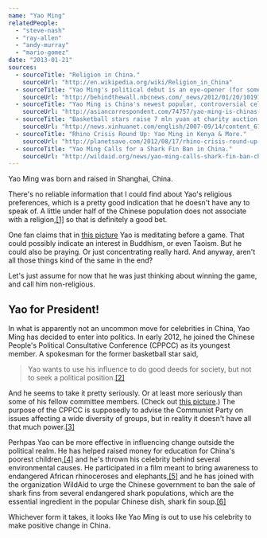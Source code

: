 ```yaml
---
name: "Yao Ming"
relatedPeople:
  - "steve-nash"
  - "ray-allen"
  - "andy-murray"
  - "mario-gomez"
date: "2013-01-21"
sources:
  - sourceTitle: "Religion in China."
    sourceUrl: "http://en.wikipedia.org/wiki/Religion_in_China"
  - sourceTitle: "Yao Ming's political debut is an eye-opener (for some)."
    sourceUrl: "http://behindthewall.nbcnews.com/_news/2012/01/20/10197252-yao-mings-political-debut-is-an-eye-opener-for-some?lite"
  - sourceTitle: "Yao Ming is China's newest popular, controversial celebrity politician."
    sourceUrl: "http://asiancorrespondent.com/74757/yao-ming-is-chinas-newest-popular-controversial-celebrity-politician/"
  - sourceTitle: "Basketball stars raise 7 mln yuan at charity auction."
    sourceUrl: "http://news.xinhuanet.com/english/2007-09/14/content_6720883.htm"
  - sourceTitle: "Rhino Crisis Round Up: Yao Ming in Kenya & More."
    sourceUrl: "http://planetsave.com/2012/08/17/rhino-crisis-round-up-yao-ming-in-kenya-more/"
  - sourceTitle: "Yao Ming Calls for a Shark Fin Ban in China."
    sourceUrl: "http://wildaid.org/news/yao-ming-calls-shark-fin-ban-china"
---
```


Yao Ming was born and raised in Shanghai, China.

There's no reliable information that I could find about Yao's religious preferences, which is a pretty good indication that he doesn't have any to speak of. A little under half of the Chinese population does not associate with a religion,<a class="source-citation" href="#http://en.wikipedia.org/wiki/Religion_in_China" title="Religion in China.">[1]</a> so that is definitely a good bet.

One fan claims that in [this picture](http://www.flickr.com/photos/johnball/2427699521/) Yao is meditating before a game. That could possibly indicate an interest in Buddhism, or even Taoism. But he could also be praying. Or just concentrating really hard. And anyway, aren't all those things kind of the same in the end?

Let's just assume for now that he was just thinking about winning the game, and call him non-religious.


## Yao for President!

In what is apparently not an uncommon move for celebrities in China, Yao Ming has decided to enter into politics. In early 2012, he joined the Chinese People's Political Consultative Conference (CPPCC) as its youngest member. A spokesman for the former basketball star said,

>Yao wants to use his influence to do good deeds for society, but not to seek a political position.<a class="source-citation" href="#http://behindthewall.nbcnews.com/_news/2012/01/20/10197252-yao-mings-political-debut-is-an-eye-opener-for-some?lite" title="Yao Ming&apos;s political debut is an eye-opener (for some).">[2]</a>

And he seems to take it pretty seriously. Or at least more seriously than some of his fellow committee members. (Check out [this picture](http://www.google.com/imgres?um=1&hl=en&sa=N&tbo=d&rlz=1C1ASUT_enUS499US499&biw=1366&bih=643&tbm=isch&tbnid=eXxizGcZZQsYoM:&imgrefurl=http://behindthewall.nbcnews.com/_news/2012/01/20/10197252-yao-mings-political-debut-is-an-eye-opener-for-some%3Flite&docid=G0wr64opnZAmHM&imgurl=http://m.static.newsvine.com/servista/imagesizer%253Ffile%253Dedflanagan27C086AE-ACF3-263E-E128-251C725620D0.jpg%2526width%253D600&w=600&h=419&ei=Qcz5UOf4HaTYigKN5oDYAQ&zoom=1&iact=hc&vpx=277&vpy=134&dur=813&hovh=188&hovw=269&tx=160&ty=99&sig=100862210527794923060&page=1&tbnh=148&tbnw=233&start=0&ndsp=31&ved=1t:429,r:2,s:0,i:91).) The purpose of the CPPCC is supposedly to advise the Communist Party on issues affecting a wide diversity of groups, but in reality it doesn't have all that much power.<a class="source-citation" href="#http://asiancorrespondent.com/74757/yao-ming-is-chinas-newest-popular-controversial-celebrity-politician/" title="Yao Ming is China&apos;s newest popular, controversial celebrity politician.">[3]</a>

Perhpas Yao can be more effective in influencing change outside the political realm. He has helped raised money for education for China's poorest children,<a class="source-citation" href="#http://news.xinhuanet.com/english/2007-09/14/content_6720883.htm" title="Basketball stars raise 7 mln yuan at charity auction.">[4]</a> and he's thrown his celebrity behind several environmental causes. He participated in a film meant to bring awareness to endangered African rhinoceroses and elephants,<a class="source-citation" href="#http://planetsave.com/2012/08/17/rhino-crisis-round-up-yao-ming-in-kenya-more/" title="Rhino Crisis Round Up: Yao Ming in Kenya &amp; More.">[5]</a> and he has joined with the organization WildAid to urge the Chinese government to ban the sale of shark fins from several endangered shark populations, which are the essential ingredient in the popular Chinese dish, shark fin soup.<a class="source-citation" href="#http://wildaid.org/news/yao-ming-calls-shark-fin-ban-china" title="Yao Ming Calls for a Shark Fin Ban in China.">[6]</a>

Whichever form it takes, it looks like Yao Ming is out to use his celebrity to make positive change in China.